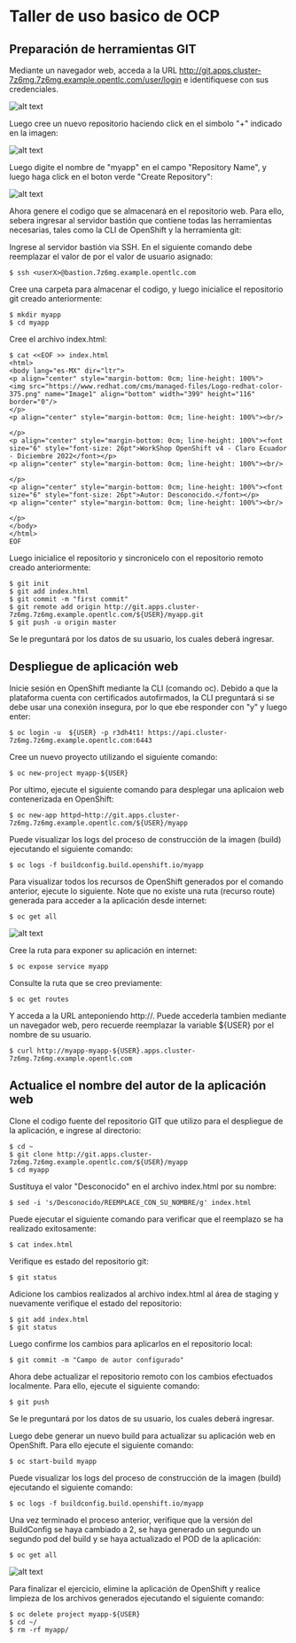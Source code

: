 # Taller de uso basico de OCP
## Preparación de herramientas GIT
Mediante un navegador web, acceda a la URL http://git.apps.cluster-7z6mg.7z6mg.example.opentlc.com/user/login e identifiquese con sus credenciales.

![alt text](images/git_login.png?raw=true)

Luego cree un nuevo repositorio haciendo click en el simbolo "+" indicado en la imagen:

![alt text](images/new_repo.png?raw=true)

Luego digite el nombre de "myapp" en el campo "Repository Name", y luego haga click en el boton verde "Create Repository":

![alt text](images/create_repo.png?raw=true)

Ahora genere el codigo que se almacenará en el repositorio web. Para ello, sebera ingresar al servidor bastión que contiene todas las herramientas necesarias, tales como la CLI de OpenShift y la herramienta git:

Ingrese al servidor bastión via SSH. En el siguiente comando debe reemplazar el valor de <userX> por el valor de usuario asignado:
```
$ ssh <userX>@bastion.7z6mg.example.opentlc.com
```
Cree una carpeta para almacenar el codigo, y luego inicialice el repositorio git creado anteriormente:
```
$ mkdir myapp
$ cd myapp
```

Cree el archivo index.html:
```
$ cat <<EOF >> index.html
<html>
<body lang="es-MX" dir="ltr">
<p align="center" style="margin-bottom: 0cm; line-height: 100%"> 
<img src="https://www.redhat.com/cms/managed-files/Logo-redhat-color-375.png" name="Image1" align="bottom" width="399" height="116" border="0"/>
</p>
<p align="center" style="margin-bottom: 0cm; line-height: 100%"><br/>

</p>
<p align="center" style="margin-bottom: 0cm; line-height: 100%"><font size="6" style="font-size: 26pt">WorkShop OpenShift v4 - Claro Ecuador - Diciembre 2022</font></p>
<p align="center" style="margin-bottom: 0cm; line-height: 100%"><br/>

</p>
<p align="center" style="margin-bottom: 0cm; line-height: 100%"><font size="6" style="font-size: 26pt">Autor: Desconocido.</font></p>
<p align="center" style="margin-bottom: 0cm; line-height: 100%"><br/>

</p>
</body>
</html>
EOF
```

Luego inicialice el repositorio y sincronicelo con el repositorio remoto creado anteriormente:
```
$ git init
$ git add index.html
$ git commit -m "first commit"
$ git remote add origin http://git.apps.cluster-7z6mg.7z6mg.example.opentlc.com/${USER}/myapp.git
$ git push -u origin master
```

Se le preguntará por los datos de su usuario, los cuales deberá ingresar.

## Despliegue de aplicación web

Inicie sesión en OpenShift mediante la CLI (comando oc). Debido a que la plataforma cuenta con certificados autofirmados, la CLI preguntará si se debe usar una conexión insegura, por lo que ebe responder con "y" y luego enter:
```
$ oc login -u  ${USER} -p r3dh4t1! https://api.cluster-7z6mg.7z6mg.example.opentlc.com:6443
```

Cree un nuevo proyecto utilizando el siguiente comando:
```
$ oc new-project myapp-${USER}
```

Por ultimo, ejecute el siguiente comando para desplegar una aplicaion web contenerizada en OpenShift:
```
$ oc new-app httpd~http://git.apps.cluster-7z6mg.7z6mg.example.opentlc.com/${USER}/myapp
```

Puede visualizar los logs del proceso de construcción de la imagen (build) ejecutando el siguiente comando:
```
$ oc logs -f buildconfig.build.openshift.io/myapp
```

Para visualizar todos los recursos de OpenShift generados por el comando anterior, ejecute lo siguiente. Note que no existe una ruta (recurso route)  generada para acceder a la aplicación desde internet:
```
$ oc get all
```

![alt text](images/build1.png?raw=true)

Cree la ruta para exponer su aplicación en internet:
```
$ oc expose service myapp
```

Consulte la ruta que se creo previamente:
```
$ oc get routes
```

Y acceda a la URL anteponiendo http://. Puede accederla tambien mediante un navegador web, pero recuerde reemplazar la variable ${USER} por el nombre de su usuario.
```
$ curl http://myapp-myapp-${USER}.apps.cluster-7z6mg.7z6mg.example.opentlc.com
```

## Actualice el nombre del autor de la aplicación web
Clone el codigo fuente del repositorio GIT que utilizo para el despliegue de la aplicación, e ingrese al directorio:
```
$ cd ~
$ git clone http://git.apps.cluster-7z6mg.7z6mg.example.opentlc.com/${USER}/myapp
$ cd myapp
```

Sustituya el valor "Desconocido" en el archivo index.html por su nombre:
```
$ sed -i 's/Desconocido/REEMPLACE_CON_SU_NOMBRE/g' index.html
```

Puede ejecutar el siguiente comando para verificar que el reemplazo se ha realizado exitosamente:
```
$ cat index.html
```

Verifique es estado del repositorio git:
```
$ git status
```

Adicione los cambios realizados al archivo index.html al área de staging y nuevamente verifique el estado del repositorio:
```
$ git add index.html
$ git status
```

Luego confirme los cambios para aplicarlos en el repositorio local:
```
$ git commit -m "Campo de autor configurado"
```

Ahora debe actualizar el repositorio remoto con los cambios efectuados localmente. Para ello, ejecute el siguiente comando:
```
$ git push
```

Se le preguntará por los datos de su usuario, los cuales deberá ingresar.

Luego debe generar un nuevo build para actualizar su aplicación web en OpenShift. Para ello ejecute el siguiente comando:
```
$ oc start-build myapp
```

Puede visualizar los logs del proceso de construcción de la imagen (build) ejecutando el siguiente comando:
```
$ oc logs -f buildconfig.build.openshift.io/myapp
```

Una vez terminado el proceso anterior, verifique que la versión del BuildConfig se haya cambiado a 2, se haya generado un segundo un segundo pod del build y se haya actualizado el POD de la aplicación:
```
$ oc get all
```

![alt text](images/build2.png?raw=true)

Para finalizar el ejercicio, elimine la aplicación de OpenShift y realice limpieza de los archivos generados ejecutando el siguiente comando:
```
$ oc delete project myapp-${USER}
$ cd ~/
$ rm -rf myapp/
```

